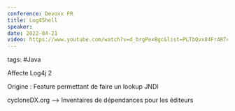 ```yaml
---
conference: Devoxx FR
title: Log4Shell
speaker: 
date: 2022-04-21
video: https://www.youtube.com/watch?v=d_brgPexBgc&list=PLTbQvx84FrARTeUA5pExVR5vjCOqWIplI&index=138
---
```

tags: #Java 

Affecte Log4j 2

Origine : Feature permettant de faire un lookup JNDI

cycloneDX.org
--> Inventaires de dépendances pour les éditeurs

